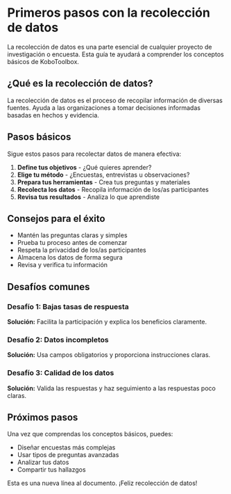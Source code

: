 # Primeros pasos con la recolección de datos

La recolección de datos es una parte esencial de cualquier proyecto de investigación o encuesta. Esta guía te ayudará a comprender los conceptos básicos de KoboToolbox.

## ¿Qué es la recolección de datos?

La recolección de datos es el proceso de recopilar información de diversas fuentes. Ayuda a las organizaciones a tomar decisiones informadas basadas en hechos y evidencia.

## Pasos básicos

Sigue estos pasos para recolectar datos de manera efectiva:

1. **Define tus objetivos** - ¿Qué quieres aprender?
2. **Elige tu método** - ¿Encuestas, entrevistas u observaciones?
3. **Prepara tus herramientas** - Crea tus preguntas y materiales
4. **Recolecta los datos** - Recopila información de los/as participantes
5. **Revisa tus resultados** - Analiza lo que aprendiste

## Consejos para el éxito

- Mantén las preguntas claras y simples
- Prueba tu proceso antes de comenzar
- Respeta la privacidad de los/as participantes
- Almacena los datos de forma segura
- Revisa y verifica tu información

## Desafíos comunes

### Desafío 1: Bajas tasas de respuesta
**Solución:** Facilita la participación y explica los beneficios claramente.

### Desafío 2: Datos incompletos
**Solución:** Usa campos obligatorios y proporciona instrucciones claras.

### Desafío 3: Calidad de los datos
**Solución:** Valida las respuestas y haz seguimiento a las respuestas poco claras.

## Próximos pasos

Una vez que comprendas los conceptos básicos, puedes:
- Diseñar encuestas más complejas
- Usar tipos de preguntas avanzadas
- Analizar tus datos
- Compartir tus hallazgos

Esta es una nueva línea al documento. ¡Feliz recolección de datos!